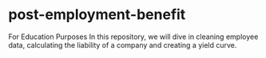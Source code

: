 # post-employment-benefit
 For Education Purposes
In this repository, we will dive in cleaning employee data, calculating the liability of a company and creating a yield curve. 